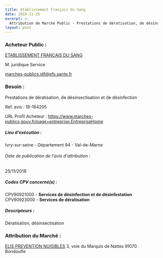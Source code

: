 ```yaml
---
title: Etablissement Français du Sang
date: 2018-11-25
excerpt: >-
  Attribution de Marché Public - Prestations de dératisation, de désinsectisation et de désinfection
layout: post
---
```


### Acheteur Public : 
<a href="/acheteur-139/siren-428822852"> ETABLISSEMENT FRANCAIS DU SANG</a><br/>

M. juridique Service

marches-publics.idf@efs.sante.fr



### Besoin :

Prestations de dératisation, de désinsectisation et de désinfection

Ref. avis : 18-164205

URL Profil Acheteur : https://www.marches-publics.gouv.fr/page=entreprise.EntrepriseHome

##### Lieu d'exécution :

Ivry-sur-seine - Département 94 - Val-de-Marne

###### Date de publication de l'avis d'attribution : 
25/11/2018

##### Codes CPV concerné(s) :
CPV90921000 - **Services de désinfection et de désinfestation** <br/>
CPV90923000 - **Services de dératisation** <br/>

##### Descripteurs :
Dératisation, désinsectisation <br/>

### Attribution du Marché :
<a href="/entreprise-553/siren-389530643"> ELIS PREVENTION NUISIBLES</a>    3, voie du Marquis de Nattes 91070 Bondoufle <br/>
